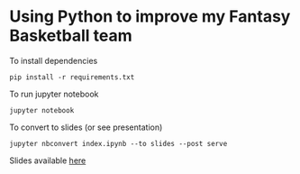 # Using Python to improve my Fantasy Basketball team

To install dependencies
```commandline
pip install -r requirements.txt
```

To run jupyter notebook

```commandline
jupyter notebook
```

To convert to slides (or see presentation)

```commandline
jupyter nbconvert index.ipynb --to slides --post serve
```


Slides available [here](https://nikosmichas.github.io/use_python_to_improve_fantasy_team_pycon_balkan_2018/index.slides.html#/)